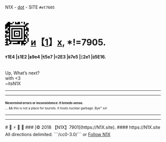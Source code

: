 N1X - [dot](https://n1x.site) - SITE `#et7605`
# ![](A1.png) [и](index2.md)【[1](altindex.md)】[x](info.md), \*!=7905.   
#### `₹`1E4 |`$`1E2 |`฿`9e4 |`¶`5e7 |`®`2E3 |`Ð`7e5 |`Ξ`2e1 |`Q`5E16. 
<br>Up, What’s next?
<br>with <3
<br>~itsN1X
<hr><hr><font size='1'><b>Nevermind errors or inconsistence: It breeds sense.</b><br>... && this is not a place for tourists. It hosts nuclear garbage. Bye™ xx!</font><hr><hr>
# 🚀  ⚡️  🔏  📴
### [© 2018 【N1X】7901](https://N1X.site).
#### https://N1X.site
All directions delimited. ```/cc0-3.0/```
or <span><a href="https://twitter.com/itsn1x" class="twitter-follow-button" data-show-count="true" data-show-screen-name="false">Follow N1X</a><script async src="//platform.twitter.com/widgets.js" charset="utf-8"></script></span>
<html><header><meta name="keywords" content="N1X, itsN1X, nikhil, xenon, XE, 921, 110043, 632014, 843264128" ><meta name="description" content="N1X"></header></html>
